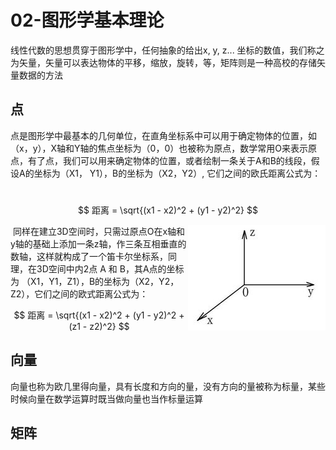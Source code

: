 # 02-图形学基本理论

线性代数的思想贯穿于图形学中，任何抽象的给出x, y, z... 坐标的数值，我们称之为矢量，矢量可以表达物体的平移，缩放，旋转，等，矩阵则是一种高校的存储矢量数据的方法

## 点



点是图形学中最基本的几何单位，在直角坐标系中可以用于确定物体的位置，如（x，y），X轴和Y轴的焦点坐标为（0，0）也被称为原点，数学常用O来表示原点，有了点，我们可以用来确定物体的位置，或者绘制一条关于A和B的线段，假设A的坐标为（X1， Y1），B的坐标为（X2，Y2）, 它们之间的欧氏距离公式为：

​	
$$
距离 = \sqrt{(x1 - x2)^2 + (y1 - y2)^2}
$$

​	<img src="/assets/3d-axis.png" align="right"/>
​	同样在建立3D空间时，只需过原点O在x轴和y轴的基础上添加一条z轴，作三条互相垂直的数轴，这样就构成了一个笛卡尔坐标系，同理，在3D空间中内2点 A 和 B，其A点的坐标为 （X1，Y1，Z1），B的坐标为（X2，Y2，Z2），它们之间的欧式距离公式为：

$$
距离 = \sqrt{(x1 - x2)^2 + (y1 - y2)^2 + (z1 - z2)^2}
$$


## 向量

​	向量也称为欧几里得向量，具有长度和方向的量，没有方向的量被称为标量，某些时候向量在数学运算时既当做向量也当作标量运算

## 矩阵

